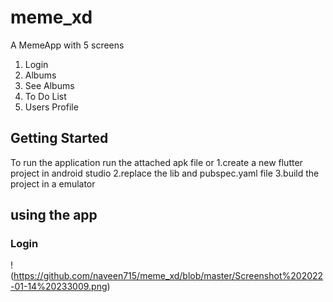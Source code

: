 # meme_xd

A MemeApp with 5 screens 
1. Login 
2. Albums
3. See Albums
4. To Do List 
5. Users Profile

## Getting Started
To run the application run the attached apk file or 
1.create a new flutter project in android studio 
2.replace the lib and pubspec.yaml file
3.build the project in a emulator 

## using the app 
### Login
!(https://github.com/naveen715/meme_xd/blob/master/Screenshot%202022-01-14%20233009.png)

